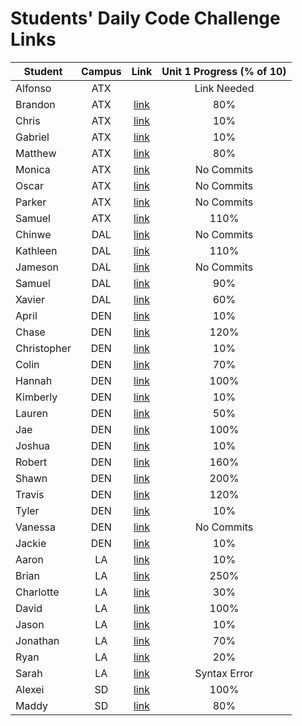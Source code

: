 # Students' Daily Code Challenge Links

|Student|Campus|Link|Unit 1 Progress (% of 10)|
|---|:---:|:---:|:---:|
| Alfonso | ATX |  | Link Needed |
| Brandon | ATX | [link](https://git.generalassemb.ly/Bsacco9814/daily-js-code-challenges) | 80% |
| Chris | ATX | [link](https://git.generalassemb.ly/ChrisChroma/daily-js-code-challenges) | 10% |
| Gabriel | ATX | [link](https://git.generalassemb.ly/gabivarella/daily-js-code-challenges) | 10% |
| Matthew | ATX | [link](https://git.generalassemb.ly/mjmoquin/daily-js-code-challenges) | 80% |
| Monica | ATX | [link](https://git.generalassemb.ly/monicamartinez64/daily-js-code-challenges) | No Commits |
| Oscar | ATX | [link](https://git.generalassemb.ly/oscarf1005/daily-js-code-challenges) | No Commits |
| Parker | ATX | [link](https://git.generalassemb.ly/ParkerOH/daily-js-code-challenges) | No Commits |
| Samuel | ATX | [link](https://git.generalassemb.ly/sammyt/daily-js-code-challenges) | 110% |
| Chinwe | DAL | [link](https://git.generalassemb.ly/chinwe2020/daily-js-code-challenges) | No Commits |
| Kathleen | DAL | [link](https://git.generalassemb.ly/kstick/daily-js-code-challenges) | 110% |
| Jameson | DAL | [link](https://git.generalassemb.ly/Jaice561/daily-js-code-challenges) | No Commits |
| Samuel | DAL | [link](https://git.generalassemb.ly/samuel117/daily-js-code-challenges) | 90% |
| Xavier | DAL | [link](https://git.generalassemb.ly/xaviermarquezdelaplata/daily-js-code-challenges) | 60% |
| April | DEN | [link](https://git.generalassemb.ly/aprilkrgonzales/daily-js-code-challenges) | 10% |
| Chase | DEN | [link](https://git.generalassemb.ly/chasewri/daily-js-code-challenges) | 120% |
| Christopher | DEN | [link](https://git.generalassemb.ly/CViolante/daily-js-code-challenges) | 10% |
| Colin | DEN | [link](https://git.generalassemb.ly/colin96man/daily-js-code-challenges) | 70% |
| Hannah | DEN | [link](https://git.generalassemb.ly/hbrantley10/daily-js-code-challenges) | 100% |
| Kimberly | DEN | [link](https://git.generalassemb.ly/kimberlyalord/daily-js-code-challenges) | 10% |
| Lauren | DEN | [link](https://git.generalassemb.ly/laurenmengert/daily-js-code-challenges) | 50% |
| Jae | DEN | [link](https://git.generalassemb.ly/hoodieee/daily-js-code-challenges) | 100% |
| Joshua | DEN | [link](https://git.generalassemb.ly/joshfern24/daily-js-code-challenges) | 10% |
| Robert | DEN | [link](https://git.generalassemb.ly/rperillo1/daily-js-code-challenges) | 160% |
| Shawn | DEN | [link](https://git.generalassemb.ly/sgluchacki/daily-js-code-challenges) | 200% |
| Travis | DEN | [link](https://git.generalassemb.ly/TCashion44/daily-js-code-challenges) | 120% |
| Tyler | DEN | [link](https://git.generalassemb.ly/tawlur/daily-js-code-challenges) | 10% |
| Vanessa | DEN | [link](https://git.generalassemb.ly/vanessalarsen33/daily-js-code-challenges) | No Commits |
| Jackie | DEN | [link](https://git.generalassemb.ly/JackieDenver/daily-js-code-challenges) | 10% |
| Aaron | LA | [link](https://git.generalassemb.ly/asmith-asmith/daily-js-code-challenges) | 10% |
| Brian | LA | [link](https://git.generalassemb.ly/bliu7/daily-js-code-challenges) | 250% |
| Charlotte | LA | [link](https://git.generalassemb.ly/charlottepak/daily-js-code-challenges) | 30% |
| David | LA | [link](https://git.generalassemb.ly/davesheinbein/daily-js-code-challenges) | 100% |
| Jason | LA | [link](https://git.generalassemb.ly/JHur/daily-js-code-challenges) | 10% |
| Jonathan | LA | [link](https://git.generalassemb.ly/JonathanLane/daily-js-code-challenges) | 70% |
| Ryan | LA | [link](https://git.generalassemb.ly/Naryx/daily-js-code-challenges) | 20% |
| Sarah | LA | [link](https://git.generalassemb.ly/srosky/daily-js-code-challenges) | Syntax Error |
| Alexei | SD | [link](https://git.generalassemb.ly/audarbe/daily-js-code-challenges) | 100% |
| Maddy | SD | [link](https://git.generalassemb.ly/maddy-v/daily-js-code-challenges) | 80% |


